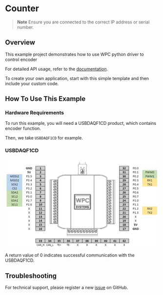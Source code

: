 # Counter
> **Note**
> Ensure you are connected to the correct IP address or serial number.

## Overview

This example project demonstrates how to use WPC python driver to control encoder

For detailed API usage, refer to the [documentation](https://wpc-systems-ltd.github.io/WPC_Python_driver_release/).

To create your own application, start with this simple template and then include your custom code.

## How To Use This Example

### Hardware Requirements

To run this example, you will need a USBDAQF1CD product, which contains encoder function.

Then, we take `USBDAQF1CD` for example.

### USBDAQF1CD

<img src="https://github.com/WPC-Systems-Ltd/WPC_Python_driver_release/blob/main/Reference/Pinouts/pinout-USBDAQF1CD.JPG" alt="drawing" width="600"/>

A return value of 0 indicates successful communication with the USBDAQF1CD.

## Troubleshooting

For technical support, please register a new [issue](https://github.com/WPC-Systems-Ltd/WPC_Python_driver_release/issues) on GitHub.
